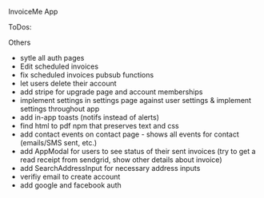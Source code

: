 InvoiceMe App

ToDos:

Others
- sytle all auth pages
- Edit scheduled invoices
- fix scheduled invoices pubsub functions
- let users delete their account
- add stripe for upgrade page and account memberships
- implement settings in settings page against user settings & implement settings throughout app
- add in-app toasts (notifs instead of alerts)
- find html to pdf npm that preserves text and css
- add contact events on contact page - shows all events for contact (emails/SMS sent, etc.)
- add AppModal for users to see status of their sent invoices (try to get a read receipt from sendgrid, show other details about invoice)
- add SearchAddressInput for necessary address inputs
- verifiy email to create account
- add google and facebook auth
